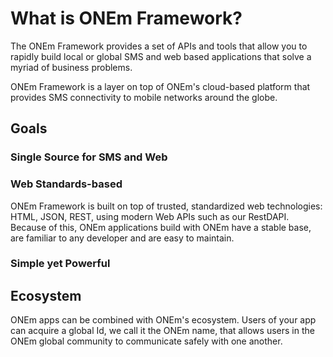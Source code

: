 # What is ONEm Framework?

The ONEm Framework provides a set of APIs and tools that allow you to rapidly build local or global SMS and web based applications that solve a myriad of business problems.

ONEm Framework is a layer on top of ONEm's cloud-based platform that provides SMS connectivity to mobile networks around the globe.

## Goals

### Single Source for SMS and Web

### Web Standards-based

ONEm Framework is built on top of trusted, standardized web technologies: HTML, JSON, REST, using modern Web APIs such as our RestDAPI. Because of this, ONEm applications build with ONEm have a stable base, are familiar to any developer and are easy to maintain.

### Simple yet Powerful

## Ecosystem

ONEm apps can be combined with ONEm's ecosystem.  Users of your app can acquire a global Id, we call it the ONEm name, that allows users in the ONEm global community to communicate safely with one another.

